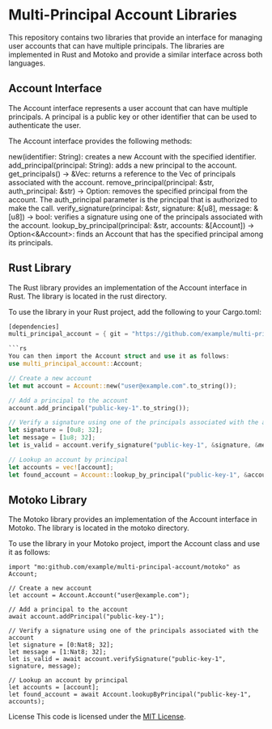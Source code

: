 # Multi-Principal Account Libraries

This repository contains two libraries that provide an interface for managing user accounts that can have multiple principals. The libraries are implemented in Rust and Motoko and provide a similar interface across both languages.

## Account Interface
The Account interface represents a user account that can have multiple principals. A principal is a public key or other identifier that can be used to authenticate the user.

The Account interface provides the following methods:

new(identifier: String): creates a new Account with the specified identifier.
add_principal(principal: String): adds a new principal to the account.
get_principals() -> &Vec<String>: returns a reference to the Vec of principals associated with the account.
remove_principal(principal: &str, auth_principal: &str) -> Option<String>: removes the specified principal from the account. The auth_principal parameter is the principal that is authorized to make the call.
verify_signature(principal: &str, signature: &[u8], message: &[u8]) -> bool: verifies a signature using one of the principals associated with the account.
lookup_by_principal(principal: &str, accounts: &[Account]) -> Option<&Account>: finds an Account that has the specified principal among its principals.

## Rust Library
The Rust library provides an implementation of the Account interface in Rust. The library is located in the rust directory.

To use the library in your Rust project, add the following to your Cargo.toml:
```rs
[dependencies]
multi_principal_account = { git = "https://github.com/example/multi-principal-account", package = "rust" }

```rs
You can then import the Account struct and use it as follows:
use multi_principal_account::Account;

// Create a new account
let mut account = Account::new("user@example.com".to_string());

// Add a principal to the account
account.add_principal("public-key-1".to_string());

// Verify a signature using one of the principals associated with the account
let signature = [0u8; 32];
let message = [1u8; 32];
let is_valid = account.verify_signature("public-key-1", &signature, &message);

// Lookup an account by principal
let accounts = vec![account];
let found_account = Account::lookup_by_principal("public-key-1", &accounts);
```

## Motoko Library
The Motoko library provides an implementation of the Account interface in Motoko. The library is located in the motoko directory.

To use the library in your Motoko project, import the Account class and use it as follows:

```mo
import "mo:github.com/example/multi-principal-account/motoko" as Account;

// Create a new account
let account = Account.Account("user@example.com");

// Add a principal to the account
await account.addPrincipal("public-key-1");

// Verify a signature using one of the principals associated with the account
let signature = [0:Nat8; 32];
let message = [1:Nat8; 32];
let is_valid = await account.verifySignature("public-key-1", signature, message);

// Lookup an account by principal
let accounts = [account];
let found_account = await Account.lookupByPrincipal("public-key-1", accounts);
```

License
This code is licensed under the [MIT License](https://mit-license.org/).